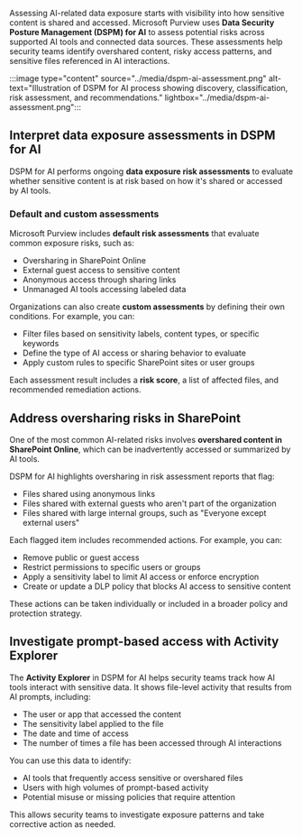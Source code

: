 Assessing AI-related data exposure starts with visibility into how sensitive content is shared and accessed. Microsoft Purview uses **Data Security Posture Management (DSPM) for AI** to assess potential risks across supported AI tools and connected data sources. These assessments help security teams identify overshared content, risky access patterns, and sensitive files referenced in AI interactions.

:::image type="content" source="../media/dspm-ai-assessment.png" alt-text="Illustration of DSPM for AI process showing discovery, classification, risk assessment, and recommendations." lightbox="../media/dspm-ai-assessment.png":::

## Interpret data exposure assessments in DSPM for AI

DSPM for AI performs ongoing **data exposure risk assessments** to evaluate whether sensitive content is at risk based on how it's shared or accessed by AI tools.

### Default and custom assessments

Microsoft Purview includes **default risk assessments** that evaluate common exposure risks, such as:

- Oversharing in SharePoint Online
- External guest access to sensitive content
- Anonymous access through sharing links
- Unmanaged AI tools accessing labeled data

Organizations can also create **custom assessments** by defining their own conditions. For example, you can:

- Filter files based on sensitivity labels, content types, or specific keywords
- Define the type of AI access or sharing behavior to evaluate
- Apply custom rules to specific SharePoint sites or user groups

Each assessment result includes a **risk score**, a list of affected files, and recommended remediation actions.

## Address oversharing risks in SharePoint

One of the most common AI-related risks involves **overshared content in SharePoint Online**, which can be inadvertently accessed or summarized by AI tools.

DSPM for AI highlights oversharing in risk assessment reports that flag:

- Files shared using anonymous links
- Files shared with external guests who aren't part of the organization
- Files shared with large internal groups, such as "Everyone except external users"

Each flagged item includes recommended actions. For example, you can:

- Remove public or guest access
- Restrict permissions to specific users or groups
- Apply a sensitivity label to limit AI access or enforce encryption
- Create or update a DLP policy that blocks AI access to sensitive content

These actions can be taken individually or included in a broader policy and protection strategy.

## Investigate prompt-based access with Activity Explorer

The **Activity Explorer** in DSPM for AI helps security teams track how AI tools interact with sensitive data. It shows file-level activity that results from AI prompts, including:

- The user or app that accessed the content
- The sensitivity label applied to the file
- The date and time of access
- The number of times a file has been accessed through AI interactions

You can use this data to identify:

- AI tools that frequently access sensitive or overshared files
- Users with high volumes of prompt-based activity
- Potential misuse or missing policies that require attention

This allows security teams to investigate exposure patterns and take corrective action as needed.
